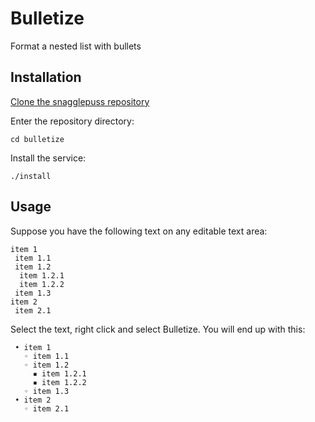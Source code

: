 Bulletize
===========

Format a nested list with bullets

Installation
------------

[Clone the snagglepuss repository](https://github.com/indefinido/snagglepuss#installation)

Enter the repository directory:
```
cd bulletize
```

Install the service:
```
./install
```

Usage
------------

Suppose you have the following text on any editable text area:

```
item 1
 item 1.1
 item 1.2
  item 1.2.1
  item 1.2.2
 item 1.3
item 2
 item 2.1
```

Select the text, right click and select Bulletize.
You will end up with this:

```
 • item 1
   ◦ item 1.1
   ◦ item 1.2
     ▪ item 1.2.1
     ▪ item 1.2.2
   ◦ item 1.3
 • item 2
   ◦ item 2.1
```

